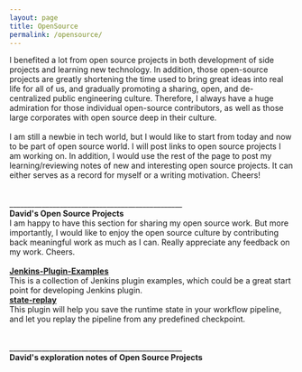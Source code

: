```yaml
---
layout: page
title: OpenSource
permalink: /opensource/
---
```


I benefited a lot from open source projects in both development of side projects and learning new technology. In addition, those open-source projects are greatly shortening the time used to bring great ideas into real life for all of us, and gradually promoting a sharing, open, and de-centralized public engineering culture. Therefore, I always have a huge admiration for those individual open-source contributors, as well as those large corporates with open source deep in their culture.
<br/>
<br/>
I am still a newbie in tech world, but I would like to start from today and now to be part of open source world. I will post links to open source projects I am working on. In addition, I would use the rest of the page to post my learning/reviewing notes of new and interesting open source projects. It can either serves as a record for myself or a writing motivation. Cheers!
<br/>
<br/>
<br/>
________________________________________________<br/>
<Strong>David's Open Source Projects</Strong>
<br/>
I am happy to have this section for sharing my open source work. But more importantly, I would like to enjoy the open source culture by contributing back meaningful work as much as I can. Really appreciate any feedback on my work. Cheers.
<br/>
<br/>
<a href="https://github.com/10000TB/Jenkins-Plugin-Examples"><Strong>Jenkins-Plugin-Examples</Strong></a><br/>
<span>This is a collection of Jenkins plugin examples, which could be a great start point for developing Jenkins plugin.</span><br/>
<a href="https://github.com/10000TB/state-replay"><Strong>state-replay</Strong></a><br/>
<span>This plugin will help you save the runtime state in your workflow pipeline, and let you replay the pipeline from any predefined checkpoint.</span>
<br/>
<br/>
<br/>
________________________________________________<br/>
<Strong>David's exploration notes of Open Source Projects</Strong>


